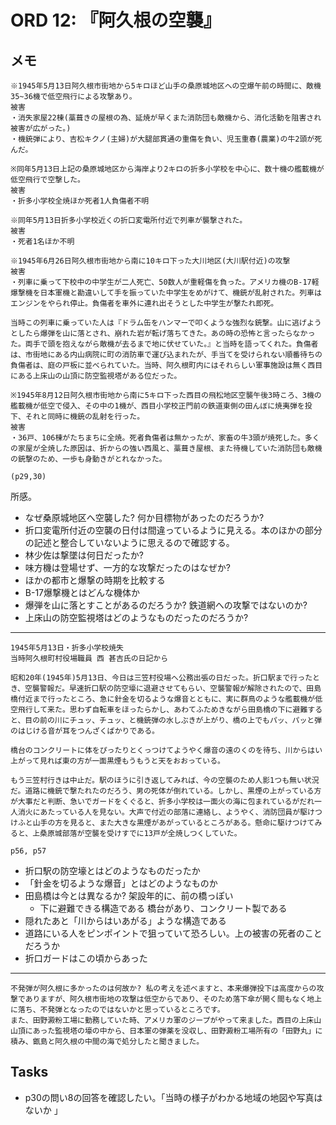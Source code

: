 # ORD 12: 『阿久根の空襲』

## メモ

```
※1945年5月13日阿久根市街地から5キロほど山手の桑原城地区への空爆午前の時間に、敵機35~36機で低空飛行による攻撃あり。
被害
・消失家屋22棟(藁葺きの屋根の為、延焼が早くまた消防団も敵機から、消化活動を阻害され被害が広がった。)
・機銃弾により、吉松キクノ(主婦)が大腿部貫通の重傷を負い、児玉重春(農業)の牛2頭が死んだ。

※同年5月13日上記の桑原城地区から海岸より2キロの折多小学校を中心に、数十機の艦載機が低空飛行で空撃した。
被害
・折多小学校全焼ほか死者1人負傷者不明

※同年5月13日折多小学校近くの折口変電所付近で列車が襲撃された。
被害
・死者1名ほか不明

※1945年6月26日阿久根市街地から南に10キロ下った大川地区(大川駅付近)の攻撃
被害
・列車に乗って下校中の中学生が二人死亡、50数人が重軽傷を負った。アメリカ機のB-17軽爆撃機を日本軍機と勘違いして手を振っていた中学生をめがけて、機銃が乱射された。列車はエンジンをやられ停止。負傷者を車外に連れ出そうとした中学生が撃たれ即死。

当時この列車に乗っていた人は『ドラム缶をハンマーで叩くような強烈な銃撃。山に逃げようとしたら爆弾を山に落とされ、崩れた岩が転げ落ちてきた。あの時の恐怖と言ったらなかった。両手で頭を抱えながら敵機が去るまで地に伏せていた。』と当時を語ってくれた。負傷者は、市街地にある内山病院に町の消防車で運び込まれたが、手当てを受けられない順番待ちの負傷者は、庭の戸板に並べられていた。当時、阿久根町内にはそれらしい軍事施設は無く西目にある上床山の山頂に防空監視塔がある位だった。

※1945年8月12日阿久根市街地から南に5キロ下った西目の飛松地区空襲午後3時ころ、3機の艦載機が低空で侵入、その中の1機が、西目小学校正門前の鉄道東側の田んぼに焼夷弾を投下、それと同時に機銃の乱射を行った。
被害
・36戸、106棟がたちまちに全焼。死者負傷者は無かったが、家畜の牛3頭が焼死した。多くの家屋が全焼した原因は、折からの強い西風と、藁葺き屋根、また待機していた消防団も敵機の銃撃のため、一歩も身動きがとれなかった。

(p29,30)
```

所感。

- なぜ桑原城地区へ空襲した? 何か目標物があったのだろうか?
- 折口変電所付近の空襲の日付は間違っているように見える。本のほかの部分の記述と整合していないように思えるので確認する。
- 林少佐は撃墜は何日だったか?
- 味方機は登場せず、一方的な攻撃だったのはなぜか?
- ほかの都市と爆撃の時期を比較する
- B-17爆撃機とはどんな機体か
- 爆弾を山に落とすことがあるのだろうか? 鉄道網への攻撃ではないのか?
- 上床山の防空監視塔はどのようなものだったのだろうか?

----

```
1945年5月13日・折多小学校焼失
当時阿久根町村役場職員 西 甚吉氏の日記から

昭和20年(1945年)5月13日、今日は三笠村役場へ公務出張の日だった。折口駅まで行ったとき、空襲警報だ。早速折口駅の防空壕に退避させてもらい、空襲警報が解除されたので、田島橋付近まで行ったところ、急に針金を切るような爆音とともに、実に群鳥のような艦載機が低空飛行して来た。思わず自転車をほったらかし、あわてふためきながら田島橋の下に避難すると、目の前の川にチュッ、チュッ、と機銃弾の水しぶきが上がり、橋の上でもパッ、パッと弾のはじける音が耳をつんざくばかりである。

橋台のコンクリートに体をぴったりとくっつけてようやく爆音の遠のくのを待ち、川からはい上がって見れば東の方が一面黒煙もうもうと天をおおっている。

もう三笠村行きは中止だ。駅のほうに引き返してみれば、今の空襲のため人影1つも無い状況だ。道路に機銃で撃たれたのだろう、男の死体が倒れている。しかし、黒煙の上がっている方が大事だと判断、急いでガードをくぐると、折多小学校は一面火の海に包まれているがだれ一人消火にあたっている人を見ない。大声で付近の部落に連絡し、ようやく、消防団員が駆けつけふと山手の方を見ると、また大きな黒煙があがっているところがある。懸命に駆けつけてみると、上桑原城部落が空襲を受けすでに13戸が全焼しつくしていた。

p56, p57
```

- 折口駅の防空壕とはどのようなものだったか
- 「針金を切るような爆音」とはどのようなものか
- 田島橋は今とは異なるか? 架設年的に、前の橋っぽい
  - 下に避難できる構造である
  橋台があり、コンクリート製である
- 隠れたあと「川からはいあがる」ような構造である
- 道路にいる人をピンポイントで狙っていて恐ろしい。上の被害の死者のことだろうか
- 折口ガードはこの頃からあった

----

```
不発弾が阿久根に多かったのは何故か? 私の考えを述べますと、本来爆弾投下は高度からの攻撃でありますが、阿久根市街地の攻撃は低空からであり、そのため落下傘が開く間もなく地上に落ち、不発弾となったのではないかと思っているところです。
また、田野澱粉工場に勤務していた時、アメリカ軍のジープがやって来ました。西目の上床山山頂にあった監視塔の壕の中から、日本軍の弾薬を没収し、田野澱粉工場所有の「田野丸」に積み、甑島と阿久根の中間の海で処分したと聞きました。
```

## Tasks

- p30の問い8の回答を確認したい。「当時の様子がわかる地域の地図や写真はないか 」

